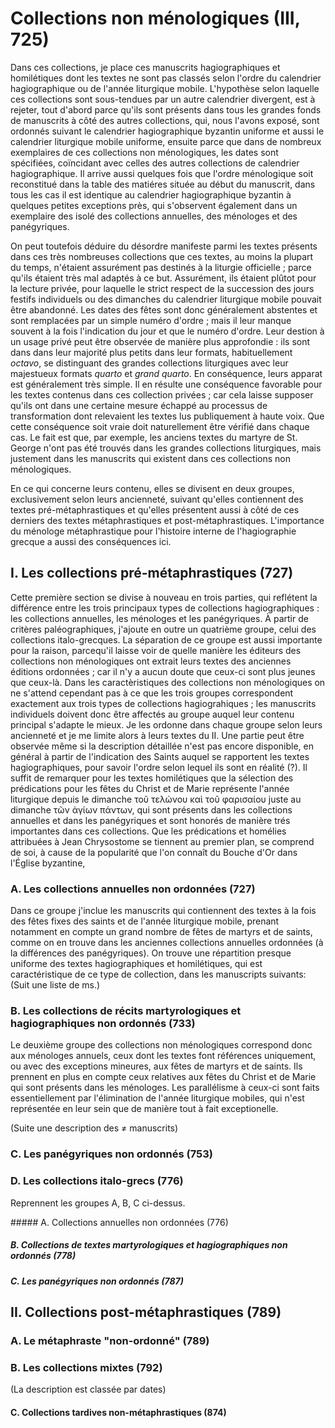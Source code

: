 # Collections non ménologiques (III, 725)

Dans ces collections, je place ces manuscrits hagiographiques et homilétiques dont les textes ne sont pas classés selon l'ordre du calendrier hagiographique ou de l'année liturgique mobile. 
L'hypothèse selon laquelle ces collections sont sous-tendues par un autre calendrier divergent, est à rejeter, 
tout d'abord parce qu'ils sont présents dans tous les grandes fonds de manuscrits à côté des autres collections, qui, nous l'avons exposé, sont ordonnés suivant le calendrier hagiographique byzantin uniforme et aussi le calendrier liturgique mobile uniforme,
ensuite parce que dans de nombreux exemplaires de ces collections non ménologiques, les dates sont spécifiées, coïncidant avec celles des autres collections de calendrier hagiographique.
Il arrive aussi quelques fois que l'ordre ménologique soit reconstitué dans la table des matiéres située au début du manuscrit, dans tous les cas il est identique au calendrier hagiographique byzantin à quelques petites exceptions près, qui s'observent également dans un exemplaire des isolé des collections annuelles, des ménologes et des panégyriques.

On peut toutefois déduire du désordre manifeste parmi les textes présents dans  ces  très nombreuses  collections que ces textes, au moins la plupart du temps, n'étaient assurément pas destinés à la liturgie officielle ; parce qu'ils étaient très mal adaptés à ce but.
Assurément, ils étaient plûtot pour la lecture privée, pour laquelle le strict respect de la succession des jours festifs individuels ou des dimanches du calendrier liturgique mobile pouvait être abandonné.
Les dates des fêtes sont donc généralement abstentes et sont remplacées par un simple numéro d'ordre ; mais il leur manque souvent à la fois l'indication du jour et que le numéro d'ordre.
Leur destion à un usage privé peut être observée de manière plus approfondie : ils sont dans dans leur majorité plus petits dans leur formats, habituellement *octavo*, se distinguant des grandes collections liturgiques avec leur majestueux formats *quarto* et *grand quarto*.
En conséquence, leurs apparat est généralement très simple.
Il en résulte une conséquence favorable pour les textes contenus dans ces collection privées ; car cela laisse supposer qu'ils ont dans une certaine mesure échappé au processus de transformation dont relevaient les textes lus publiquement à haute voix.
Que cette conséquence soit vraie doit naturellement être vérifié dans chaque cas.
Le fait est que, par exemple, les anciens textes du martyre de St. George n'ont pas été trouvés dans les grandes collections liturgiques, mais justement dans les manuscrits qui existent dans ces collections non ménologiques.

En ce qui concerne leurs contenu, elles se divisent en deux groupes, exclusivement selon leurs ancienneté, suivant qu'elles contiennent des textes pré-métaphrastiques et qu'elles présentent aussi à côté de ces derniers des textes métaphrastiques et post-métaphrastiques. L'importance du ménologe métaphrastique pour l'histoire interne de l'hagiographie grecque a aussi des conséquences ici.




## I. Les collections pré-métaphrastiques (727)

Cette première section se divise à nouveau en trois parties, qui reflétent la différence entre les trois principaux types de collections hagiographiques : les collections annuelles, les ménologes et les panégyriques.
À partir de critères paléographiques, j'ajoute en outre un quatrième groupe, celui des collections italo-grecques.
La séparation de ce groupe est aussi importante pour la raison, parcequ'il laisse voir de quelle manière les éditeurs des collections non ménologiques ont extrait leurs textes des anciennes éditions ordonnées ; car il n'y a aucun doute que ceux-ci sont plus jeunes que ceux-là.
Dans les caractèristiques des collections non ménologiques on ne s'attend cependant pas à ce que les trois groupes correspondent exactement aux trois types de collections hagiograhiques ; 
les manuscrits individuels doivent donc être affectés au groupe auquel leur contenu principal s'adapte le mieux.
Je les ordonne dans chaque groupe selon leurs ancienneté et je me limite alors à leurs textes du II.
Une partie peut être observée même si la description détaillée n'est pas encore disponible, en général à partir de l'indication des Saints auquel se rapportent les textes hagiographiques, pour savoir l'ordre selon lequel ils sont en réalité (?).
Il suffit de remarquer pour les textes homilétiques que la sélection des prédications pour les fêtes du Christ et de Marie représente l'année liturgique depuis le dimanche τοῦ τελώνου καὶ τοῦ φαρισαίου juste au dimanche τῶν ἀγίων πάντων, qui sont présents dans les collections annuelles et dans les panégyriques et sont honorés  de manière trés importantes dans ces collections.
Que les prédications et homélies attribuées à Jean Chrysostome se tiennent au premier plan, se comprend de soi,  à cause de  la popularité que l'on connaît du Bouche d'Or dans l'Église byzantine, 

 
### A. Les collections annuelles non ordonnées (727)

Dans ce groupe j'inclue les manuscrits qui contiennent des textes à la fois des fêtes fixes des saints et de l'année liturgique mobile, prenant notamment en compte  un grand nombre de fêtes de martyrs et de saints, comme on en trouve dans les anciennes collections annuelles ordonnées (à la différences des panégyriques).
On trouve une répartition presque uniforme des textes hagiographiques et homilétiques, qui est caractéristique de ce type de collection, dans les manuscripts suivants:
(Suit une liste de ms.)


### B. Les collections de récits martyrologiques et hagiographiques non ordonnés (733)

Le deuxième groupe des collections non ménologiques correspond donc aux ménologes annuels, ceux dont les textes font références uniquement, ou avec des exceptions mineures, aux fêtes de martyrs et de saints.
Ils prennent en plus en compte ceux relatives aux fêtes du Christ et de Marie qui sont présents dans les ménologes.
Les parallélisme à ceux-ci sont faits essentiellement par l'élimination de l'année liturgique mobiles, qui n'est représentée en leur sein que de manière tout à fait exceptionelle. 

(Suite une description des ≠ manuscrits)
### C. Les panégyriques non ordonnés (753)

### D. Les collections italo-grecs (776)

Reprennent les groupes A, B, C ci-dessus.

##### A. Collections annuelles non ordonnées (776)

##### B. Collections de textes martyrologiques et hagiographiques non ordonnés (778)

##### C. Les panégyriques non ordonnés (787)


## II. Collections post-métaphrastiques (789)

### A. Le métaphraste "non-ordonné" (789)

### B. Les collections mixtes (792)

(La description est classée par dates)

#### C. Collections tardives non-métaphrastiques (874)

